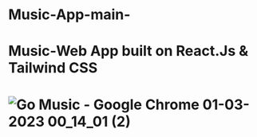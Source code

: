 # Music-App-main-
<h1>Music-Web App built on React.Js & Tailwind CSS<h1>




![Go Music - Google Chrome 01-03-2023 00_14_01 (2)](https://user-images.githubusercontent.com/125183729/221949190-8d5f90ea-94af-4bda-a9c9-36ba3afefa1d.png)
